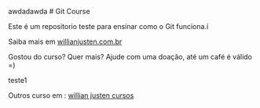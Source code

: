 awdadawda # Git Course

Este é um repositorio teste para ensinar como o Git funciona.i

Saiba mais em [willianjusten.com.br](http://willianjusten.com.br)

Gostou do curso? Quer mais? Ajude com uma doação, até um café é válido =)

teste1

Outros curso em : [willian justen cursos](http://willianjusten.teachablçe.com)
